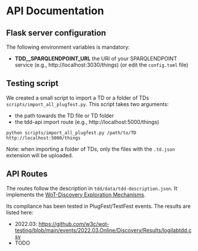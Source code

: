 # API Documentation

## Flask server configuration

The following environment variables is mandatory:
- **TDD__SPARQLENDPOINT_URL** the URI of your SPARQLENDPOINT service (e.g., http://localhost:3030/things)
(or edit the `config.toml` file)

## Testing script

We created a small script to import a TD or a folder of TDs `scripts/import_all_plugfest.py`.
This script takes two arguments:
- the path towards the TD file or TD folder
- the tdd-api import route (e.g., http://localhost:5000/things)

```
python scripts/import_all_plugfest.py /path/to/TD http://localhost:5000/things
```

Note: when importing a folder of TDs, only the files with the `.td.json` extension
will be uploaded.

## API Routes

The routes follow the description in `tdd/data/tdd-description.json`.
It implements the [WoT-Discovery Exploration Mechanisms](https://w3c.github.io/wot-discovery/#exploration-mech).

Its compliance has been tested in PlugFest/TestFest events.
The results are listed here:
- 2022.03: https://github.com/w3c/wot-testing/blob/main/events/2022.03.Online/Discovery/Results/logilabtdd.csv
- TODO
